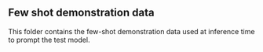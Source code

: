 ## Few shot demonstration data

This folder contains the few-shot demonstration  data used at inference time to prompt the test model.